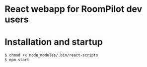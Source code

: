 # React webapp for RoomPilot dev users
# Installation and startup
```bash
$ chmod +x node_modules/.bin/react-scripts
$ npm start
```
